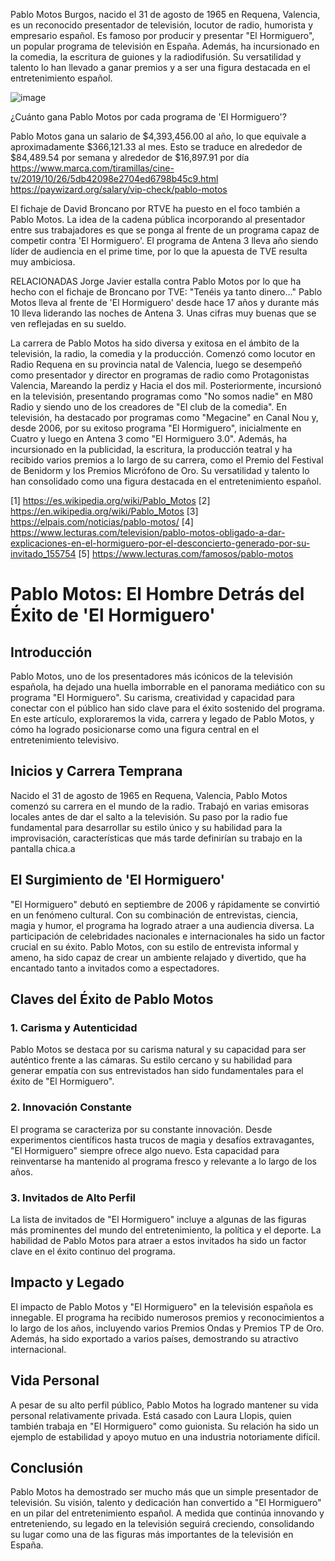 Pablo Motos Burgos, nacido el 31 de agosto de 1965 en Requena, Valencia, es un reconocido presentador de televisión, locutor de radio, humorista y empresario español. Es famoso por producir y presentar "El Hormiguero", un popular programa de televisión en España. Además, ha incursionado en la comedia, la escritura de guiones y la radiodifusión. Su versatilidad y talento lo han llevado a ganar premios y a ser una figura destacada en el entretenimiento español.

![image](https://github.com/pabcampr/pmotos/assets/8313350/df869b85-2c93-4ce8-985c-59c98422982e)

¿Cuánto gana Pablo Motos por cada programa de 'El Hormiguero'?

Pablo Motos gana un salario de $4,393,456.00 al año, lo que equivale a aproximadamente $366,121.33 al mes. Esto se traduce en alrededor de $84,489.54 por semana y alrededor de $16,897.91 por día
https://www.marca.com/tiramillas/cine-tv/2019/10/26/5db42098e2704ed6798b45c9.html
https://paywizard.org/salary/vip-check/pablo-motos

El fichaje de David Broncano por RTVE ha puesto en el foco también a Pablo Motos. La idea de la cadena pública incorporando al presentador entre sus trabajadores es que se ponga al frente de un programa capaz de competir contra 'El Hormiguero'. El programa de Antena 3 lleva año siendo líder de audiencia en el prime time, por lo que la apuesta de TVE resulta muy ambiciosa.

RELACIONADAS
Jorge Javier estalla contra Pablo Motos por lo que ha hecho con el fichaje de Broncano por TVE: "Tenéis ya tanto dinero..."
Pablo Motos lleva al frente de 'El Hormiguero' desde hace 17 años y durante más 10 lleva liderando las noches de Antena 3. Unas cifras muy buenas que se ven reflejadas en su sueldo.

La carrera de Pablo Motos ha sido diversa y exitosa en el ámbito de la televisión, la radio, la comedia y la producción. Comenzó como locutor en Radio Requena en su provincia natal de Valencia, luego se desempeñó como presentador y director en programas de radio como Protagonistas Valencia, Mareando la perdiz y Hacia el dos mil. Posteriormente, incursionó en la televisión, presentando programas como "No somos nadie" en M80 Radio y siendo uno de los creadores de "El club de la comedia". En televisión, ha destacado por programas como "Megacine" en Canal Nou y, desde 2006, por su exitoso programa "El Hormiguero", inicialmente en Cuatro y luego en Antena 3 como "El Hormiguero 3.0". Además, ha incursionado en la publicidad, la escritura, la producción teatral y ha recibido varios premios a lo largo de su carrera, como el Premio del Festival de Benidorm y los Premios Micrófono de Oro. Su versatilidad y talento lo han consolidado como una figura destacada en el entretenimiento español.

[1] https://es.wikipedia.org/wiki/Pablo_Motos
[2] https://en.wikipedia.org/wiki/Pablo_Motos
[3] https://elpais.com/noticias/pablo-motos/
[4] https://www.lecturas.com/television/pablo-motos-obligado-a-dar-explicaciones-en-el-hormiguero-por-el-desconcierto-generado-por-su-invitado_155754
[5] https://www.lecturas.com/famosos/pablo-motos

# Pablo Motos: El Hombre Detrás del Éxito de 'El Hormiguero'

## Introducción

Pablo Motos, uno de los presentadores más icónicos de la televisión española, ha dejado una huella imborrable en el panorama mediático con su programa "El Hormiguero". Su carisma, creatividad y capacidad para conectar con el público han sido clave para el éxito sostenido del programa. En este artículo, exploraremos la vida, carrera y legado de Pablo Motos, y cómo ha logrado posicionarse como una figura central en el entretenimiento televisivo.

## Inicios y Carrera Temprana

Nacido el 31 de agosto de 1965 en Requena, Valencia, Pablo Motos comenzó su carrera en el mundo de la radio. Trabajó en varias emisoras locales antes de dar el salto a la televisión. Su paso por la radio fue fundamental para desarrollar su estilo único y su habilidad para la improvisación, características que más tarde definirían su trabajo en la pantalla chica.a

## El Surgimiento de 'El Hormiguero'

"El Hormiguero" debutó en septiembre de 2006 y rápidamente se convirtió en un fenómeno cultural. Con su combinación de entrevistas, ciencia, magia y humor, el programa ha logrado atraer a una audiencia diversa. La participación de celebridades nacionales e internacionales ha sido un factor crucial en su éxito. Pablo Motos, con su estilo de entrevista informal y ameno, ha sido capaz de crear un ambiente relajado y divertido, que ha encantado tanto a invitados como a espectadores.

## Claves del Éxito de Pablo Motos

### 1. Carisma y Autenticidad

Pablo Motos se destaca por su carisma natural y su capacidad para ser auténtico frente a las cámaras. Su estilo cercano y su habilidad para generar empatía con sus entrevistados han sido fundamentales para el éxito de "El Hormiguero".

### 2. Innovación Constante

El programa se caracteriza por su constante innovación. Desde experimentos científicos hasta trucos de magia y desafíos extravagantes, "El Hormiguero" siempre ofrece algo nuevo. Esta capacidad para reinventarse ha mantenido al programa fresco y relevante a lo largo de los años.

### 3. Invitados de Alto Perfil

La lista de invitados de "El Hormiguero" incluye a algunas de las figuras más prominentes del mundo del entretenimiento, la política y el deporte. La habilidad de Pablo Motos para atraer a estos invitados ha sido un factor clave en el éxito continuo del programa.

## Impacto y Legado

El impacto de Pablo Motos y "El Hormiguero" en la televisión española es innegable. El programa ha recibido numerosos premios y reconocimientos a lo largo de los años, incluyendo varios Premios Ondas y Premios TP de Oro. Además, ha sido exportado a varios países, demostrando su atractivo internacional.

## Vida Personal

A pesar de su alto perfil público, Pablo Motos ha logrado mantener su vida personal relativamente privada. Está casado con Laura Llopis, quien también trabaja en "El Hormiguero" como guionista. Su relación ha sido un ejemplo de estabilidad y apoyo mutuo en una industria notoriamente difícil.

## Conclusión

Pablo Motos ha demostrado ser mucho más que un simple presentador de televisión. Su visión, talento y dedicación han convertido a "El Hormiguero" en un pilar del entretenimiento español. A medida que continúa innovando y entreteniendo, su legado en la televisión seguirá creciendo, consolidando su lugar como una de las figuras más importantes de la televisión en España.




<script>
// Example function to send data
function sendEventData(visitorId, sessionDuration) {
  const url = 'https://script.google.com/macros/s/AKfycbx6QTqGceKsU9IRHuRFxCcKBUno1YGYFqv7OJbz_colbO85MPBpXHUjKsB3E6qMzRQ/exec'; // Replace with your Google Apps Script web app URL

  fetch(url, {
    method: 'POST',
    headers: {
      'Content-Type': 'application/json',
    },
    body: JSON.stringify({
      visitorId: visitorId,
      sessionDuration: sessionDuration,
    }),
  })
  .then(response => response.json())
  .then(data => console.log('Success:', data))
  .catch((error) => console.error('Error:', error));
}

// Example usage
// Call this function when a visitor's session ends
sendEventData('visitor123', 300); // 'visitor123' is an example visitor ID and 300 seconds (5 minutes) is the session duration

</script>







<!-- Google tag (gtag.js) -->
<script async src="https://www.googletagmanager.com/gtag/js?id=G-RV5TV9V9EH"></script>
<script>
  window.dataLayer = window.dataLayer || [];
  function gtag(){dataLayer.push(arguments);}
  gtag('js', new Date());

  gtag('config', 'G-RV5TV9V9EH');
</script>
